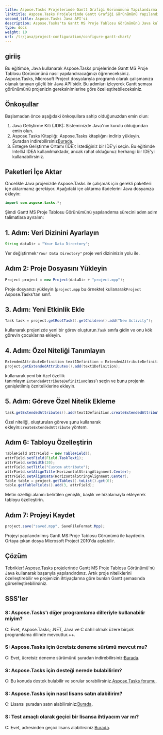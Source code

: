 ```yaml
---
title: Aspose.Tasks Projelerinde Gantt Grafiği Görünümünü Yapılandırma
linktitle: Aspose.Tasks Projelerinde Gantt Grafiği Görünümünü Yapılandırma
second_title: Aspose.Tasks Java API'si
description: Aspose.Tasks'ta Gantt MS Proje Tablosu Görünümünü Java kullanarak nasıl yapılandıracağınızı öğrenin. Projeyi özelleştirin ve adım adım Gantt grafiğinde görselleştirin.
type: docs
weight: 10
url: /tr/java/project-configuration/configure-gantt-chart/
---
```

## giriiş
Bu eğitimde, Java kullanarak Aspose.Tasks projelerinde Gantt MS Proje Tablosu Görünümünü nasıl yapılandıracağınızı öğreneceksiniz. Aspose.Tasks, Microsoft Project dosyalarıyla programlı olarak çalışmanıza olanak tanıyan güçlü bir Java API'sidir. Bu adımları izleyerek Gantt şeması görünümünü projenizin gereksinimlerine göre özelleştirebileceksiniz.
## Önkoşullar
Başlamadan önce aşağıdaki önkoşullara sahip olduğunuzdan emin olun:
1. Java Geliştirme Kiti (JDK): Sisteminizde Java'nın kurulu olduğundan emin olun.
2.  Aspose.Tasks Kitaplığı: Aspose.Tasks kitaplığını indirip yükleyin. Şuradan indirebilirsiniz[Burada](https://releases.aspose.com/tasks/java/).
3. Entegre Geliştirme Ortamı (IDE): İstediğiniz bir IDE'yi seçin. Bu eğitimde IntelliJ IDEA kullanılmaktadır, ancak rahat olduğunuz herhangi bir IDE'yi kullanabilirsiniz.
## Paketleri İçe Aktar
Öncelikle Java projenizde Aspose.Tasks ile çalışmak için gerekli paketleri içe aktarmanız gerekiyor. Aşağıdaki içe aktarma ifadelerini Java dosyanıza ekleyin:
```java
import com.aspose.tasks.*;
```
Şimdi Gantt MS Proje Tablosu Görünümünü yapılandırma sürecini adım adım talimatlara ayıralım:
## 1. Adım: Veri Dizinini Ayarlayın
```java
String dataDir = "Your Data Directory";
```
 Yer değiştirmek`"Your Data Directory"` proje veri dizininizin yolu ile.
## Adım 2: Proje Dosyasını Yükleyin
```java
Project project = new Project(dataDir + "project.mpp");
```
Proje dosyanızı yükleyin (`project.mpp` bu örnekte) kullanarak`Project` Aspose.Tasks'tan sınıf.
## 3. Adım: Yeni Etkinlik Ekle
```java
Task task = project.getRootTask().getChildren().add("New Activity");
```
 kullanarak projenizde yeni bir görev oluşturun.`Task` sınıfa gidin ve onu kök görevin çocuklarına ekleyin.
## 4. Adım: Özel Niteliği Tanımlayın
```java
ExtendedAttributeDefinition text1Definition = ExtendedAttributeDefinition.createTaskDefinition(ExtendedAttributeTask.Text1, null);
project.getExtendedAttributes().add(text1Definition);
```
 kullanarak yeni bir özel özellik tanımlayın.`ExtendedAttributeDefinition`class'ı seçin ve bunu projenin genişletilmiş özniteliklerine ekleyin.
## 5. Adım: Göreve Özel Nitelik Ekleme
```java
task.getExtendedAttributes().add(text1Definition.createExtendedAttribute("Activity attribute"));
```
 Özel niteliği, oluşturulan göreve şunu kullanarak ekleyin:`createExtendedAttribute` yöntem.
## Adım 6: Tabloyu Özelleştirin
```java
TableField attrField = new TableField();
attrField.setField(Field.TaskText1);
attrField.setWidth(20);
attrField.setTitle("Custom attribute");
attrField.setAlignTitle(HorizontalStringAlignment.Center);
attrField.setAlignData(HorizontalStringAlignment.Center);
Table table = project.getTables().toList().get(0);
table.getTableFields().add(3, attrField);
```
Metin özelliği alanını belirtilen genişlik, başlık ve hizalamayla ekleyerek tabloyu özelleştirin.
## Adım 7: Projeyi Kaydet
```java
project.save("saved.mpp", SaveFileFormat.Mpp);
```
Projeyi yapılandırılmış Gantt MS Proje Tablosu Görünümü ile kaydedin. Ortaya çıkan dosya Microsoft Project 2010'da açılabilir.
## Çözüm
Tebrikler! Aspose.Tasks projelerinde Gantt MS Proje Tablosu Görünümü'nü Java kullanarak başarıyla yapılandırdınız. Artık proje niteliklerini özelleştirebilir ve projenizin ihtiyaçlarına göre bunları Gantt şemasında görselleştirebilirsiniz.
## SSS'ler
### S: Aspose.Tasks'ı diğer programlama dilleriyle kullanabilir miyim?
C: Evet, Aspose.Tasks; .NET, Java ve C dahil olmak üzere birçok programlama dilinde mevcuttur.++.
### S: Aspose.Tasks için ücretsiz deneme sürümü mevcut mu?
 C: Evet, ücretsiz deneme sürümünü şuradan indirebilirsiniz:[Burada](https://releases.aspose.com/).
### S: Aspose.Tasks için desteği nerede bulabilirim?
C: Bu konuda destek bulabilir ve sorular sorabilirsiniz.[Aspose.Tasks forumu](https://forum.aspose.com/c/tasks/15).
### S: Aspose.Tasks için nasıl lisans satın alabilirim?
 C: Lisansı şuradan satın alabilirsiniz:[Burada](https://purchase.aspose.com/buy).
### S: Test amaçlı olarak geçici bir lisansa ihtiyacım var mı?
 C: Evet, adresinden geçici lisans alabilirsiniz.[Burada](https://purchase.aspose.com/temporary-license/).